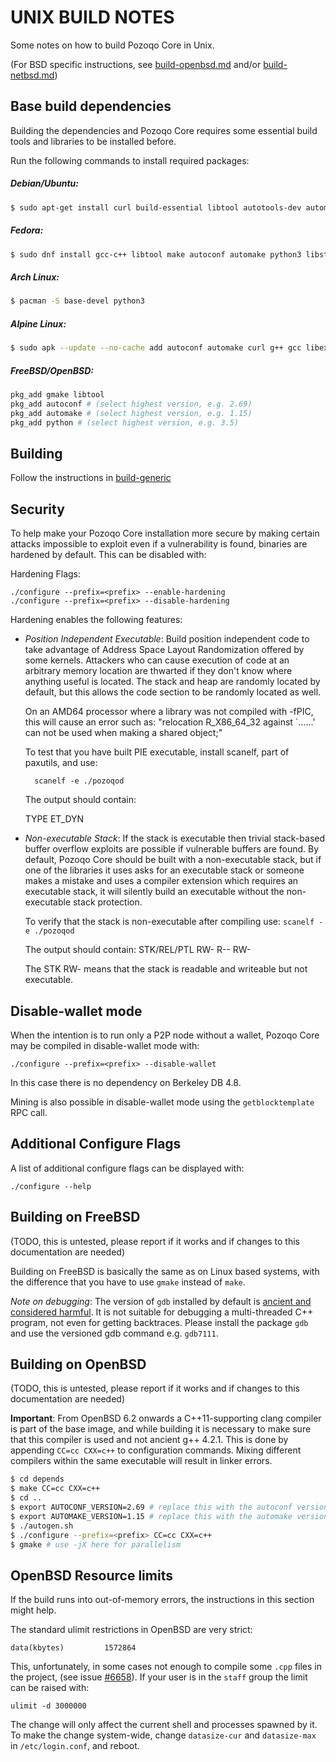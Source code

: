 UNIX BUILD NOTES
====================
Some notes on how to build Pozoqo Core in Unix.

(For BSD specific instructions, see [build-openbsd.md](build-openbsd.md) and/or
[build-netbsd.md](build-netbsd.md))

Base build dependencies
-----------------------
Building the dependencies and Pozoqo Core requires some essential build tools and libraries to be installed before.

Run the following commands to install required packages:

##### Debian/Ubuntu:
```bash
$ sudo apt-get install curl build-essential libtool autotools-dev automake pkg-config python3 bsdmainutils bison
```

##### Fedora:
```bash
$ sudo dnf install gcc-c++ libtool make autoconf automake python3 libstdc++-static patch
```

##### Arch Linux:
```bash
$ pacman -S base-devel python3
```

##### Alpine Linux:
```sh
$ sudo apk --update --no-cache add autoconf automake curl g++ gcc libexecinfo-dev libexecinfo-static libtool make perl pkgconfig python3 patch linux-headers
```

##### FreeBSD/OpenBSD:
```bash
pkg_add gmake libtool
pkg_add autoconf # (select highest version, e.g. 2.69)
pkg_add automake # (select highest version, e.g. 1.15)
pkg_add python # (select highest version, e.g. 3.5)
```

Building
--------

Follow the instructions in [build-generic](build-generic.md)

Security
--------
To help make your Pozoqo Core installation more secure by making certain attacks impossible to
exploit even if a vulnerability is found, binaries are hardened by default.
This can be disabled with:

Hardening Flags:

	./configure --prefix=<prefix> --enable-hardening
	./configure --prefix=<prefix> --disable-hardening


Hardening enables the following features:
* _Position Independent Executable_: Build position independent code to take advantage of Address Space Layout Randomization
    offered by some kernels. Attackers who can cause execution of code at an arbitrary memory
    location are thwarted if they don't know where anything useful is located.
    The stack and heap are randomly located by default, but this allows the code section to be
    randomly located as well.

    On an AMD64 processor where a library was not compiled with -fPIC, this will cause an error
    such as: "relocation R_X86_64_32 against `......' can not be used when making a shared object;"

    To test that you have built PIE executable, install scanelf, part of paxutils, and use:

    	scanelf -e ./pozoqod

    The output should contain:

     TYPE
    ET_DYN

* _Non-executable Stack_: If the stack is executable then trivial stack-based buffer overflow exploits are possible if
    vulnerable buffers are found. By default, Pozoqo Core should be built with a non-executable stack,
    but if one of the libraries it uses asks for an executable stack or someone makes a mistake
    and uses a compiler extension which requires an executable stack, it will silently build an
    executable without the non-executable stack protection.

    To verify that the stack is non-executable after compiling use:
    `scanelf -e ./pozoqod`

    The output should contain:
	STK/REL/PTL
	RW- R-- RW-

    The STK RW- means that the stack is readable and writeable but not executable.

Disable-wallet mode
--------------------
When the intention is to run only a P2P node without a wallet, Pozoqo Core may be compiled in
disable-wallet mode with:

    ./configure --prefix=<prefix> --disable-wallet

In this case there is no dependency on Berkeley DB 4.8.

Mining is also possible in disable-wallet mode using the `getblocktemplate` RPC call.

Additional Configure Flags
--------------------------
A list of additional configure flags can be displayed with:

    ./configure --help

Building on FreeBSD
--------------------

(TODO, this is untested, please report if it works and if changes to this documentation are needed)

Building on FreeBSD is basically the same as on Linux based systems, with the difference that you have to use `gmake`
instead of `make`.

*Note on debugging*: The version of `gdb` installed by default is [ancient and considered harmful](https://wiki.freebsd.org/GdbRetirement).
It is not suitable for debugging a multi-threaded C++ program, not even for getting backtraces. Please install the package `gdb` and
use the versioned gdb command e.g. `gdb7111`.

Building on OpenBSD
-------------------

(TODO, this is untested, please report if it works and if changes to this documentation are needed)

**Important**: From OpenBSD 6.2 onwards a C++11-supporting clang compiler is
part of the base image, and while building it is necessary to make sure that this
compiler is used and not ancient g++ 4.2.1. This is done by appending
`CC=cc CXX=c++` to configuration commands. Mixing different compilers
within the same executable will result in linker errors.

```bash
$ cd depends
$ make CC=cc CXX=c++
$ cd ..
$ export AUTOCONF_VERSION=2.69 # replace this with the autoconf version that you installed
$ export AUTOMAKE_VERSION=1.15 # replace this with the automake version that you installed
$ ./autogen.sh
$ ./configure --prefix=<prefix> CC=cc CXX=c++
$ gmake # use -jX here for parallelism
```

OpenBSD Resource limits
-------------------
If the build runs into out-of-memory errors, the instructions in this section
might help.

The standard ulimit restrictions in OpenBSD are very strict:

    data(kbytes)         1572864

This, unfortunately, in some cases not enough to compile some `.cpp` files in the project,
(see issue [#6658](https://github.com/bitcoin/bitcoin/issues/6658)).
If your user is in the `staff` group the limit can be raised with:

    ulimit -d 3000000

The change will only affect the current shell and processes spawned by it. To
make the change system-wide, change `datasize-cur` and `datasize-max` in
`/etc/login.conf`, and reboot.
